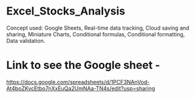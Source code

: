 # Excel_Stocks_Analysis
Concept used: Google Sheets, Real-time data tracking, Cloud saving and sharing, Miniature Charts, Conditional formulas, Conditional formatting, Data validation.


# Link to see the Google sheet -
https://docs.google.com/spreadsheets/d/1PCF3NAnVod-At4boZKvcEtbo7nXxEuQa2UmNAa-TN4s/edit?usp=sharing

